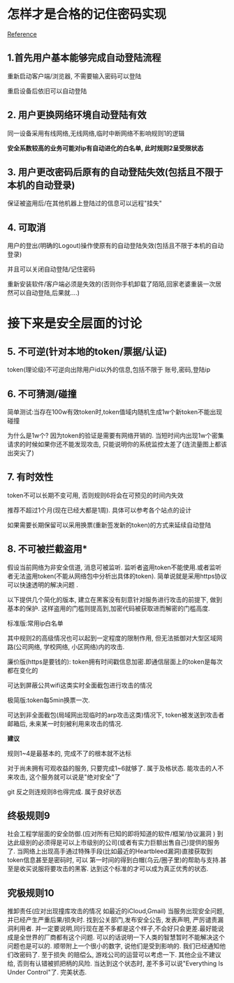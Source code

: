 # 怎样才是合格的记住密码实现
 



[Reference](http://www.zhihu.com/question/20218136/answer/16246633)

## 1.首先用户基本能够完成自动登陆流程
重新启动客户端/浏览器, 不需要输入密码可以登陆

重启设备后依旧可以自动登陆

## 2. 用户更换网络环境自动登陆有效
同一设备采用有线网络,无线网络,临时中断网络不影响规则1的逻辑

**安全系数较高的业务可能对ip有自动进化的白名单, 此时规则2呈受限状态**    

## 3. 用户更改密码后原有的自动登陆失效(包括且不限于本机的自动登录)
保证被盗用后/在其他机器上登陆过的信息可以远程"挂失"

## 4. 可取消
用户的登出(明确的Logout)操作使原有的自动登陆失效(包括且不限于本机的自动登录)

并且可以关闭自动登陆/记住密码

重新安装软件/客户端必须是失效的(否则你手机卸载了陌陌,回家老婆重装一次居然可以自动登陆,后果就....)

# 接下来是安全层面的讨论

## 5. 不可逆(针对本地的token/票据/认证)
token(理论级)不可逆向出除用户id以外的信息,包括不限于 账号,密码,登陆ip

## 6. 不可猜测/碰撞
简单测试:当存在100w有效token时,token值域内随机生成1w个新token不能出现碰撞

为什么是1w个? 因为token的验证是需要有网络开销的. 当短时间内出现1w个密集请求的时候如果你还不能发现攻击, 只能说明你的系统监控太差了(连流量图上都该出突尖了)

## 7. 有时效性
token不可以长期不变可用, 否则规则6将会在可预见的时间内失效

推荐不超过1个月(现在已经大都是1周). 具体可以参考各个站点的设计

如果需要长期保留可以采用换票(重新签发新的token)的方式来延续自动登陆

## 8. 不可被拦截盗用*
假设当前网络为非安全信道, 消息可被监听. 监听者盗用token不能使用.或者监听者无法盗用token(不能从网络包中分析出具体的token). 简单说就是采用https协议可以快速透明的解决问题 . 

以下提供几个简化的版本, 建立在黑客没有刻意针对服务进行攻击的前提下, 做到基本的保护. 这样盗用的门槛则提高到,加密代码被获取进而解密的门槛高度.
    
标准版:常用ip白名单
    
其中规则2的高级情况也可以起到一定程度的限制作用, 但无法抵御对大型区域网路(公司网络, 学校网络, 小区网络)内的攻击.
    
廉价版(https是要钱的): token拥有时间戳信息加密.即通信层面上的token是每次都在变化的 
    
可达到屏蔽公共wifi这类实时全面截包进行攻击的情况
    
极简版:token每5min换票一次.
    
可达到非全面截包(局域网出现临时的arp攻击这类)情况下, token被发送到攻击者邮箱后, 未来某一时刻被利用来攻击的情况.
    
**建议**

规则1~4是最基本的, 完成不了的根本就不达标
    
对于尚未拥有可观收益的服务, 只要完成1~6就够了. 属于及格状态. 能攻击的人不来攻击, 这个服务就可以说是"绝对安全"了

git 反之则连规则8也得完成. 属于良好状态

## 终极规则9
社会工程学层面的安全防御.(应对所有已知的即将知道的软件/框架/协议漏洞 )
到达此级别的必须得是可以上市级别的公司(或者有实力巨额出售自己)提供的服务了. 当网络上出现高手通过特殊手段(比如最近的Heartbleed漏洞)直接获取到token信息甚至是密码时, 可以 第一时间的得到白帽(乌云/圈子里)的帮助与支持.甚至是收买说服将要攻击的黑客. 达到这个标准的才可以成为真正优秀的状态.

## 究极规则10
推卸责任(应对出现撞库攻击的情况 如最近的iCloud,Gmail)
当服务出现安全问题, 并已经产生严重后果/损失时. 找到公关部门,发布安全公告, 发表声明, 严厉谴责漏洞利用者. 并一定要说明,同行现在差不多都是这个样子,不会好只会更差.最好能说 成是全世界的厂商都有这个问题. 可以的话说明一下人类的智慧暂时不能解决这个问题也是可以的. 顺带附上一个很小的数字, 说他们是受到影响的. 我们已经通知他们改密码了. 至于损失 的赔偿么, 游戏公司的运营可以考虑一下. 其他企业不建议给, 否则有认错被抓把柄的风险.
当达到这个状态时, 差不多可以说"Everything Is Under Control"了. 完美状态.
